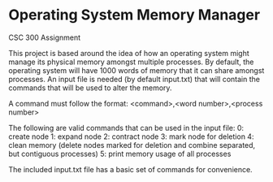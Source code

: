 # Operating System Memory Manager
CSC 300 Assignment

This project is based around the idea of how an operating system might manage its physical memory amongst multiple processes. By default, the operating system will have 1000 words of memory that it can share amongst processes. An input file is needed (by default input.txt) that will contain the commands that will be used to alter the memory.

A command must follow the format:
  \<command\>,\<word number\>,\<process number\>

The following are valid commands that can be used in the input file:
  0: create node
  1: expand node
  2: contract node
  3: mark node for deletion
  4: clean memory (delete nodes marked for deletion and combine separated, but contiguous processes)
  5: print memory usage of all processes
  
The included input.txt file has a basic set of commands for convenience.

